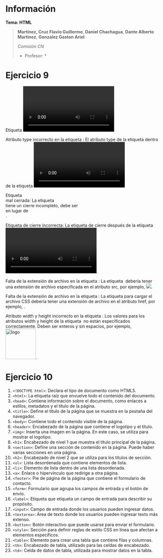 # Información

**Tema: HTML**

> **Martínez, Cruz Flavio Guillermo**, 
> **Daniel Chachagua**, 
> **Dante Alberto Martinez**, 
> **Gonzalez Gaston Ariel**
> 
> *Comisión CN*
>* Profesor: *

# Ejercicio 9

Etiqueta <video> mal cerrada: La etiqueta <video> se encuentra mal cerrada. La etiqueta de cierre </video> debe estar fuera del div que contiene el texto y no dentro de él.

Atributo type incorrecto en la etiqueta <source>: El atributo type de la etiqueta <source> dentro de la etiqueta <video> debe indicar el tipo de archivo del video, pero actualmente tiene el valor type="image/png", que indica que el archivo es una imagen PNG, no un video. El tipo correcto del video podria ser: type="video/mp4" si el video es en formato MP4.

Etiqueta <br> mal cerrada: La etiqueta <br> tiene un cierre incompleto, debe ser <br> en lugar de <br>.

Etiqueta de cierre </div> incorrecta: La etiqueta de cierre </div> después de la etiqueta <video> está mal ubicada. Debe estar antes de la etiqueta </video>.

Falta de la extensión de archivo en la etiqueta <img>: La etiqueta <img> debería tener una extensión de archivo especificada en el atributo src, por ejemplo, <img src="./image.png">.

Falta de la extensión de archivo en la etiqueta <link>: La etiqueta <link> para cargar el archivo CSS debería tener una extensión de archivo en el atributo href, por ejemplo, <link rel="stylesheet" href="./index.css">.

Atributo width y height incorrecto en la etiqueta <img>: Los valores para los atributos width y height de la etiqueta <img> no están especificados correctamente. Deben ser enteros y sin espacios, por ejemplo, <img src="./img/logo.jpg" alt="logo" width="100" height="100">.

# Ejercicio 10

1. `<!DOCTYPE html>`: Declara el tipo de documento como HTML5.
2. `<html>`: La etiqueta raíz que envuelve todo el contenido del documento.
3. `<head>`: Contiene información sobre el documento, como enlaces a estilos, metadatos y el título de la página.
4. `<title>`: Define el título de la página que se muestra en la pestaña del navegador.
5. `<body>`: Contiene todo el contenido visible de la página.
6. `<header>`: Encabezado de la página que contiene el logotipo y el título.
7. `<img>`: Inserta una imagen en la página. En este caso, se utiliza para mostrar el logotipo.
8. `<h1>`: Encabezado de nivel 1 que muestra el título principal de la página.
9. `<section>`: Define una sección de contenido en la página. Puede haber varias secciones en una página.
10. `<h2>`: Encabezado de nivel 2 que se utiliza para los títulos de sección.
11. `<ul>`: Lista desordenada que contiene elementos de lista.
12. `<li>`: Elemento de lista dentro de una lista desordenada.
13. `<a>`: Enlace o hipervínculo que redirige a otra página.
14. `<footer>`: Pie de página de la página que contiene el formulario de contacto.
15. `<form>`: Formulario que agrupa los campos de entrada y el botón de envío.
16. `<label>`: Etiqueta que etiqueta un campo de entrada para describir su propósito.
17. `<input>`: Campo de entrada donde los usuarios pueden ingresar datos.
18. `<textarea>`: Área de texto donde los usuarios pueden ingresar texto más extenso.
19. `<button>`: Botón interactivo que puede usarse para enviar el formulario.
20. `<style>`: Sección para definir reglas de estilo CSS en línea que afectan a elementos específicos.
21. `<table>`: Elemento para crear una tabla que contiene filas y columnas.
22. `<th>`: Encabezado de tabla, utilizado para las celdas de encabezado.
23. `<td>`: Celda de datos de tabla, utilizada para mostrar datos en la tabla.
